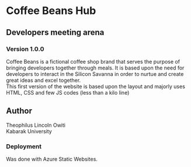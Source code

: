# Coffee Beans Hub
## Developers meeting arena
### Version 1.0.0
Coffee Beans is a fictional coffee shop brand that serves the purpose of bringing developers together through meals.
It is based upon the need for developers to interact in the Silicon Savanna in order to nurtue and create great ideas and excel together.
<br>
This first version of the website is based upon the layout and majorly uses HTML, CSS and few JS codes (less than a kilo line)

## Author
Theophilus Lincoln Owiti
<br>
Kabarak University

### Deployment
Was done with Azure Static Websites.